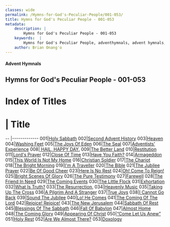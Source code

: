 ```yaml
---
classes: wide
permalink: /Hymns-for-God's-Peculiar-People/001-053/
title: Hymns for God's Peculiar People - 001-053
metadata:
    description: |
        Hymns for God's Peculiar People - 001-053
    keywords:  |
        Hymns for God's Peculiar People, adventhymnals, advent hymnals, 001-053
    author: Brian Onang'o
---
```

#### Advent Hymnals
## Hymns for God's Peculiar People - 001-053
# Index of Titles
# | Title                        
-- |-------------
001|[Holy Sabbath](/Hymns-for-God's-Peculiar-People/001-053/001-010/Holy-Sabbath)
002|[Second Advent History](/Hymns-for-God's-Peculiar-People/001-053/001-010/Second-Advent-History)
003|[Heaven](/Hymns-for-God's-Peculiar-People/001-053/001-010/Heaven)
004|[Washing Feet](/Hymns-for-God's-Peculiar-People/001-053/001-010/Washing-Feet)
005|[The Joys Of Eden](/Hymns-for-God's-Peculiar-People/001-053/001-010/The-Joys-Of-Eden)
006|[The Seal](/Hymns-for-God's-Peculiar-People/001-053/001-010/The-Seal)
007|[Adventists’ Experience](/Hymns-for-God's-Peculiar-People/001-053/001-010/Adventists’-Experience)
008|[ HAIL, HAPPY DAY.](/Hymns-for-God's-Peculiar-People/001-053/001-010/-HAIL,-HAPPY-DAY)
009|[The Better Land](/Hymns-for-God's-Peculiar-People/001-053/001-010/The-Better-Land)
010|[Restitution](/Hymns-for-God's-Peculiar-People/001-053/001-010/Restitution)
011|[Lord's Prayer](/Hymns-for-God's-Peculiar-People/001-053/011-020/Lord's-Prayer)
012|[Close Of Time](/Hymns-for-God's-Peculiar-People/001-053/011-020/Close-Of-Time)
013|[Have You Faith?](/Hymns-for-God's-Peculiar-People/001-053/011-020/Have-You-Faith)
014|[Armageddon](/Hymns-for-God's-Peculiar-People/001-053/011-020/Armageddon)
015|[This World Is Not My Home](/Hymns-for-God's-Peculiar-People/001-053/011-020/This-World-Is-Not-My-Home)
016|[Christian Soldier](/Hymns-for-God's-Peculiar-People/001-053/011-020/Christian-Soldier)
017|[The Chariot](/Hymns-for-God's-Peculiar-People/001-053/011-020/The-Chariot)
018|[The Bright Morning](/Hymns-for-God's-Peculiar-People/001-053/011-020/The-Bright-Morning)
019|[I'm A Traveller](/Hymns-for-God's-Peculiar-People/001-053/011-020/I'm-A-Traveller)
020|[The Bible](/Hymns-for-God's-Peculiar-People/001-053/011-020/The-Bible)
021|[The Jubilee Prayer](/Hymns-for-God's-Peculiar-People/001-053/021-030/The-Jubilee-Prayer)
022|[Be Of Good Cheer](/Hymns-for-God's-Peculiar-People/001-053/021-030/Be-Of-Good-Cheer)
023|[Here Is No Rest](/Hymns-for-God's-Peculiar-People/001-053/021-030/Here-Is-No-Rest)
024|[Oh! Come To Reign!](/Hymns-for-God's-Peculiar-People/001-053/021-030/Oh!-Come-To-Reign!)
025|[Bright Scenes Of Glory](/Hymns-for-God's-Peculiar-People/001-053/021-030/Bright-Scenes-Of-Glory)
026|[The Pure Testimony](/Hymns-for-God's-Peculiar-People/001-053/021-030/The-Pure-Testimony)
027|[Farewell](/Hymns-for-God's-Peculiar-People/001-053/021-030/Farewell)
028|[The Friend In Need](/Hymns-for-God's-Peculiar-People/001-053/021-030/The-Friend-In-Need)
029|[The Coming Events](/Hymns-for-God's-Peculiar-People/001-053/021-030/The-Coming-Events)
030|[The Little Flock](/Hymns-for-God's-Peculiar-People/001-053/021-030/The-Little-Flock)
031|[Exhortation](/Hymns-for-God's-Peculiar-People/001-053/031-040/Exhortation)
032|[What Is Truth?](/Hymns-for-God's-Peculiar-People/001-053/031-040/What-Is-Truth)
033|[The Resurrection,](/Hymns-for-God's-Peculiar-People/001-053/031-040/The-Resurrection,)
034|[Heavenly Music](/Hymns-for-God's-Peculiar-People/001-053/031-040/Heavenly-Music)
035|[Taking Up The Cross](/Hymns-for-God's-Peculiar-People/001-053/031-040/Taking-Up-The-Cross)
036|[A Pilgrim And A Stranger](/Hymns-for-God's-Peculiar-People/001-053/031-040/A-Pilgrim-And-A-Stranger)
037|[True Joys](/Hymns-for-God's-Peculiar-People/001-053/031-040/True-Joys)
038|[I Cannot Go Back](/Hymns-for-God's-Peculiar-People/001-053/031-040/I-Cannot-Go-Back)
039|[Sound The Jubilee](/Hymns-for-God's-Peculiar-People/001-053/031-040/Sound-The-Jubilee)
040|[Lo! He Comes](/Hymns-for-God's-Peculiar-People/001-053/031-040/Lo!-He-Comes)
041|[The Coming Of The Lord](/Hymns-for-God's-Peculiar-People/001-053/041-050/The-Coming-Of-The-Lord)
042|[Rejoice! Rejoice!](/Hymns-for-God's-Peculiar-People/001-053/041-050/Rejoice!-Rejoice!)
043|[The New Jerusalem](/Hymns-for-God's-Peculiar-People/001-053/041-050/The-New-Jerusalem)
044|[Sabbath Of Rest](/Hymns-for-God's-Peculiar-People/001-053/041-050/Sabbath-Of-Rest)
045|[Blessings Of The Sabbath](/Hymns-for-God's-Peculiar-People/001-053/041-050/Blessings-Of-The-Sabbath)
046|[Fall Of Babylon](/Hymns-for-God's-Peculiar-People/001-053/041-050/Fall-Of-Babylon)
047|[Almost Home](/Hymns-for-God's-Peculiar-People/001-053/041-050/Almost-Home)
048|[The Coming Glory](/Hymns-for-God's-Peculiar-People/001-053/041-050/The-Coming-Glory)
049|[Appearing Of Christ](/Hymns-for-God's-Peculiar-People/001-053/041-050/Appearing-Of-Christ)
050|[“Come Let Us Anew”](/Hymns-for-God's-Peculiar-People/001-053/041-050/“Come-Let-Us-Anew”)
051|[Holy Rest](/Hymns-for-God's-Peculiar-People/001-053/051-053/Holy-Rest)
052|[Are We Almost There?](/Hymns-for-God's-Peculiar-People/001-053/051-053/Are-We-Almost-There)
053|[Doxology](/Hymns-for-God's-Peculiar-People/001-053/051-053/Doxology)
